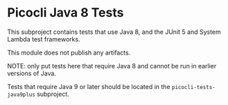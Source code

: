 # Picocli Java 8 Tests

This subproject contains tests that use Java 8, and the JUnit 5 and System Lambda test frameworks.

This module does not publish any artifacts.

NOTE: only put tests here that require Java 8 and cannot be run in earlier versions of Java.

Tests that require Java 9 or later should be located in the `picocli-tests-java9plus` subproject.


